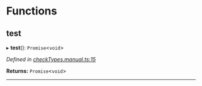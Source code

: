 

# Functions

<a id="test"></a>

##  test

▸ **test**(): `Promise`<`void`>

*Defined in [checkTypes.manual.ts:15](https://github.com/polkadot-js/api/blob/8f088c3/packages/api/src/checkTypes.manual.ts#L15)*

**Returns:** `Promise`<`void`>

___

